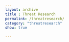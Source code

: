 ```yaml
---
layout: archive
title : Threat Research
permalink: /threatresearch/
category: "threatresearch"
show: true

---
```


